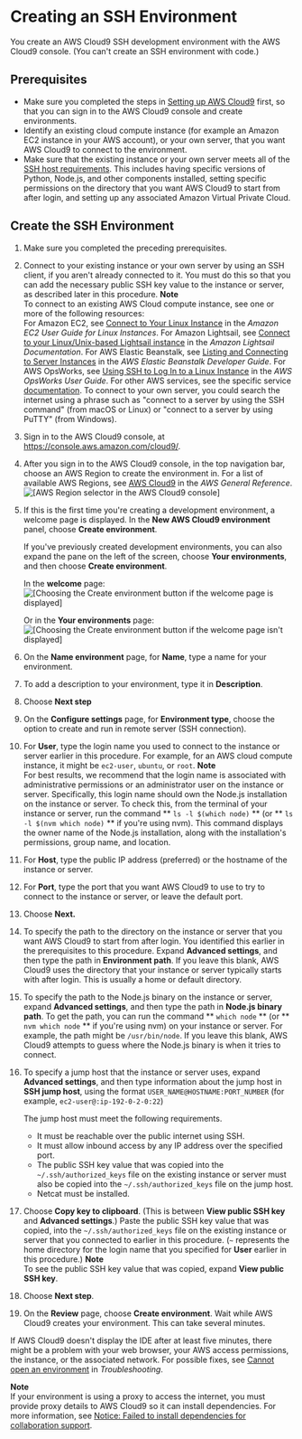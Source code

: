 # Creating an SSH Environment<a name="create-environment-ssh"></a>

You create an AWS Cloud9 SSH development environment with the AWS Cloud9 console\. \(You can't create an SSH environment with code\.\)

## Prerequisites<a name="prerequisites"></a>
+ Make sure you completed the steps in [Setting up AWS Cloud9](setting-up.md) first, so that you can sign in to the AWS Cloud9 console and create environments\.
+ Identify an existing cloud compute instance \(for example an Amazon EC2 instance in your AWS account\), or your own server, that you want AWS Cloud9 to connect to the environment\.
+ Make sure that the existing instance or your own server meets all of the [SSH host requirements](ssh-settings.md#ssh-settings-requirements)\. This includes having specific versions of Python, Node\.js, and other components installed, setting specific permissions on the directory that you want AWS Cloud9 to start from after login, and setting up any associated Amazon Virtual Private Cloud\.

## Create the SSH Environment<a name="create-the-envsshtitle"></a>

1. Make sure you completed the preceding prerequisites\.

1. Connect to your existing instance or your own server by using an SSH client, if you aren't already connected to it\. You must do this so that you can add the necessary public SSH key value to the instance or server, as described later in this procedure\.
**Note**  
To connect to an existing AWS Cloud compute instance, see one or more of the following resources:  
For Amazon EC2, see [Connect to Your Linux Instance](https://docs.aws.amazon.com/AWSEC2/latest/UserGuide/AccessingInstances.html) in the *Amazon EC2 User Guide for Linux Instances*\.
For Amazon Lightsail, see [Connect to your Linux/Unix\-based Lightsail instance](https://lightsail.aws.amazon.com/ls/docs/how-to/article/lightsail-how-to-connect-to-your-instance-virtual-private-server) in the *Amazon Lightsail Documentation*\.
For AWS Elastic Beanstalk, see [Listing and Connecting to Server Instances](https://docs.aws.amazon.com/elasticbeanstalk/latest/dg/using-features.ec2connect.html) in the *AWS Elastic Beanstalk Developer Guide*\.
For AWS OpsWorks, see [Using SSH to Log In to a Linux Instance](https://docs.aws.amazon.com/opsworks/latest/userguide/workinginstances-ssh.html) in the *AWS OpsWorks User Guide*\.
For other AWS services, see the specific service [documentation](https://docs.aws.amazon.com/)\.
To connect to your own server, you could search the internet using a phrase such as "connect to a server by using the SSH command" \(from macOS or Linux\) or "connect to a server by using PuTTY" \(from Windows\)\.

1. Sign in to the AWS Cloud9 console, at [https://console\.aws\.amazon\.com/cloud9/](https://console.aws.amazon.com/cloud9/)\.

1. After you sign in to the AWS Cloud9 console, in the top navigation bar, choose an AWS Region to create the environment in\. For a list of available AWS Regions, see [AWS Cloud9](https://docs.aws.amazon.com/general/latest/gr/rande.html#cloud9_region) in the *AWS General Reference*\.  
![\[AWS Region selector in the AWS Cloud9 console\]](http://docs.aws.amazon.com/cloud9/latest/user-guide/images/consolas_region_new_UX.png)

1. If this is the first time you're creating a development environment, a welcome page is displayed\. In the **New AWS Cloud9 environment** panel, choose **Create environment**\.

   If you've previously created development environments, you can also expand the pane on the left of the screen, choose **Your environments**, and then choose **Create environment**\.

   In the **welcome** page:  
![\[Choosing the Create environment button if the welcome page is displayed\]](http://docs.aws.amazon.com/cloud9/latest/user-guide/images/console-welcome-new-env.png)

   Or in the **Your environments** page:  
![\[Choosing the Create environment button if the welcome page isn't displayed\]](http://docs.aws.amazon.com/cloud9/latest/user-guide/images/console-new-env.png)

1. On the **Name environment** page, for **Name**, type a name for your environment\.

1. To add a description to your environment, type it in **Description**\.

1. Choose **Next step**

1. On the **Configure settings** page, for **Environment type**, choose the option to create and run in remote server (SSH connection)\.

1. For **User**, type the login name you used to connect to the instance or server earlier in this procedure\. For example, for an AWS cloud compute instance, it might be `ec2-user`, `ubuntu`, or `root`\.
**Note**  
For best results, we recommend that the login name is associated with administrative permissions or an administrator user on the instance or server\. Specifically, this login name should own the Node\.js installation on the instance or server\. To check this, from the terminal of your instance or server, run the command ** `ls -l $(which node)` ** \(or ** `ls -l $(nvm which node)` ** if you're using nvm\)\. This command displays the owner name of the Node\.js installation, along with the installation's permissions, group name, and location\.

1. For **Host**, type the public IP address \(preferred\) or the hostname of the instance or server\.

1. For **Port**, type the port that you want AWS Cloud9 to use to try to connect to the instance or server, or leave the default port\.

1. Choose **Next\.**

1. To specify the path to the directory on the instance or server that you want AWS Cloud9 to start from after login\. You identified this earlier in the prerequisites to this procedure\. Expand **Advanced settings**, and then type the path in **Environment path**\. If you leave this blank, AWS Cloud9 uses the directory that your instance or server typically starts with after login\. This is usually a home or default directory\.

1. To specify the path to the Node\.js binary on the instance or server, expand **Advanced settings**, and then type the path in **Node\.js binary path**\. To get the path, you can run the command ** `which node` ** \(or ** `nvm which node` ** if you're using nvm\) on your instance or server\. For example, the path might be `/usr/bin/node`\. If you leave this blank, AWS Cloud9 attempts to guess where the Node\.js binary is when it tries to connect\.

1. To specify a jump host that the instance or server uses, expand **Advanced settings**, and then type information about the jump host in **SSH jump host**, using the format `USER_NAME@HOSTNAME:PORT_NUMBER` \(for example, `ec2-user@:ip-192-0-2-0:22`\)

   The jump host must meet the following requirements\.
   + It must be reachable over the public internet using SSH\.
   + It must allow inbound access by any IP address over the specified port\.
   + The public SSH key value that was copied into the `~/.ssh/authorized_keys` file on the existing instance or server must also be copied into the `~/.ssh/authorized_keys` file on the jump host\.
   + Netcat must be installed\.

1. Choose **Copy key to clipboard**\. \(This is between **View public SSH key** and **Advanced settings**\.\) Paste the public SSH key value that was copied, into the `~/.ssh/authorized_keys` file on the existing instance or server that you connected to earlier in this procedure\. \(`~` represents the home directory for the login name that you specified for **User** earlier in this procedure\.\)
**Note**  
To see the public SSH key value that was copied, expand **View public SSH key**\.

1. Choose **Next step**\.

1. On the **Review** page, choose **Create environment**\. Wait while AWS Cloud9 creates your environment\. This can take several minutes\.

If AWS Cloud9 doesn't display the IDE after at least five minutes, there might be a problem with your web browser, your AWS access permissions, the instance, or the associated network\. For possible fixes, see [Cannot open an environment](troubleshooting.md#troubleshooting-env-loading) in *Troubleshooting*\.

**Note**  
If your environment is using a proxy to access the internet, you must provide proxy details to AWS Cloud9 so it can install dependencies\. For more information, see [Notice: Failed to install dependencies for collaboration support](troubleshooting.md#proxy-failed-dependencies)\.
